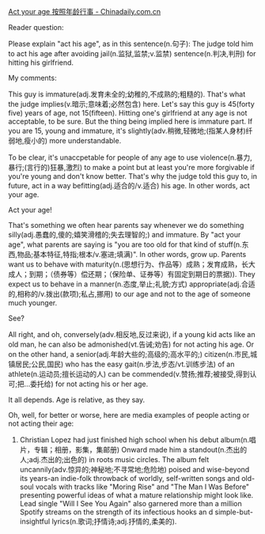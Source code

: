 [Act your age 按照年龄行事 - Chinadaily.com.cn](https://language.chinadaily.com.cn/a/202402/06/WS65c1dc4ea3104efcbdae9f92.html)

Reader question:

Please explain "act his age", as  in this sentence(n.句子): The judge told him to act his age after avoiding jail(n.监狱,监禁;v.监禁) sentence(n.判决,判刑) for hitting his girlfriend.

My comments:

This guy is immature(adj.发育未全的;幼稚的,不成熟的;粗糙的). That's what the judge implies(v.暗示;意味着;必然包含) here. Let's say this guy is 45(forty five) years of age, not 15(fifteen). Hitting one's girlfriend at any age is not acceptable, to be sure. But the thing being implied here is immature part. If you are 15, young and immature, it's slightly(adv.稍微,轻微地;(指某人身材)纤弱地,瘦小的) more understandable.

To be clear, it's unaccpetable for people of any age to use violence(n.暴力,暴行;(言行的)狂暴,激烈) to make a point but at least you're more forgivable if you're young and don't know better. That's why the judge told this guy to, in  future, act in a way befitting(adj.适合的/v.适合) his age. In other words, act your age.

Act your age!

That's something we often hear parents say whenever we do something silly(adj.愚蠢的,傻的;嬉笑滑稽的;失去理智的;) and immature. By "act your age", what parents are saying is "you are too old for that kind of stuff(n.东西,物品;基本特征,特指;根本/v.塞进;填满)".
In other words, grow up. Parents want us to behave with maturity(n.(思想行为、作品等）成熟；发育成熟，长大成人；到期；（债券等）偿还期；（保险单、证券等）有固定到期日的票据)). They expect us to behave in a manner(n.态度,举止;礼貌;方式) appropriate(adj.合适的,相称的/v.拨出(款项);私占,挪用) to our age and not to the age of someone much younger.

See?

All right, and oh, conversely(adv.相反地,反过来说), if a young kid acts like an old man, he can also be admonished(vt.告诫;劝告) for not acting his age. Or on the other hand, a senior(adj.年龄大些的;高级的;高水平的;) citizen(n.市民,城镇居民;公民,国民) who has the easy gait(n.步法,步态/vt.训练步法) of an athlete(n.运动员;擅长运动的人) can be commended(v.赞扬;推荐;被接受,得到认可;把...委托给) for not acting his or her age.

It all depends. Age is relative, as they say.

Oh, well, for better or worse, here are media examples of people acting or not acting their age:

1. Christian Lopez had just finished high school when his debut album(n.唱片，专辑；相册，影集，集邮册) Onward made him a standout(n.杰出的人;adj.杰出的;出色的) in roots music circles. The album felt uncannily(adv.惊异的;神秘地;不寻常地;危险地) poised and wise-beyond its years-an indie-folk throwback of worldly, self-written songs and old-soul vocals with tracks like "Moring Rise" and "The Man I Was Before" presenting powerful ideas of what a mature relationship might look like. Lead single "Will I See You Again" also garnered more than a million Spotify streams on the strength of its infectious hooks an d simple-but-insightful lyrics(n.歌词;抒情诗;adj.抒情的,柔美的).